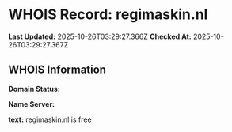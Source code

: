 # WHOIS Record: regimaskin.nl

**Last Updated:** 2025-10-26T03:29:27.366Z
**Checked At:** 2025-10-26T03:29:27.367Z

## WHOIS Information

**Domain Status:** 

**Name Server:** 

**text:** regimaskin.nl is free

